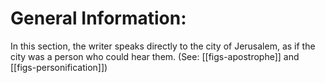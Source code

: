 # General Information:

In this section, the writer speaks directly to the city of Jerusalem, as if the city was a person who could hear them. (See: [[figs-apostrophe]] and [[figs-personification]])